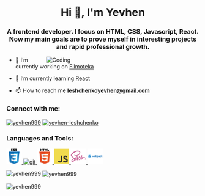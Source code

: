 <h1 align="center">Hi 👋, I'm Yevhen</h1>
<h3 align="center">A frontend developer. I focus on HTML, CSS, Javascript, React. Now my main goals are to prove myself in interesting projects and rapid professional growth.</h3>
<img align="right" alt="Coding" width="400" src="https://camo.githubusercontent.com/b6a43f20f9fa31e8f42f3a4334a6351fc90801332bd2e772f76282b8e6729253/68747470733a2f2f692e70696e696d672e636f6d2f6f726967696e616c732f63642f35392f64362f63643539643632366463383633393766653435303830653665396337303237642e676966"/>

- 🔭 I’m currently working on [Filmoteka](https://yevhen999.github.io/filmoteka-team-project-js/)

- 🌱 I’m currently learning [React](https://reactjs.org/)

- 📫 How to reach me **leshchenkoyevhen@gmail.com**

<h3 align="left">Connect with me:</h3>
<p align="left">
<a href="https://twitter.com/yevhen999" target="blank"><img align="center" src="https://raw.githubusercontent.com/rahuldkjain/github-profile-readme-generator/master/src/images/icons/Social/twitter.svg" alt="yevhen999" height="30" width="40" /></a>
<a href="https://linkedin.com/in/yevhen-leshchenko" target="blank"><img align="center" src="https://raw.githubusercontent.com/rahuldkjain/github-profile-readme-generator/master/src/images/icons/Social/linked-in-alt.svg" alt="yevhen-leshchenko" height="30" width="40" /></a>
</p>

<h3 align="left">Languages and Tools:</h3>
<p align="left"> <a href="https://www.w3schools.com/css/" target="_blank" rel="noreferrer"> <img src="https://raw.githubusercontent.com/devicons/devicon/master/icons/css3/css3-original-wordmark.svg" alt="css3" width="40" height="40"/> </a> <a href="https://git-scm.com/" target="_blank" rel="noreferrer"> <img src="https://www.vectorlogo.zone/logos/git-scm/git-scm-icon.svg" alt="git" width="40" height="40"/> </a> <a href="https://www.w3.org/html/" target="_blank" rel="noreferrer"> <img src="https://raw.githubusercontent.com/devicons/devicon/master/icons/html5/html5-original-wordmark.svg" alt="html5" width="40" height="40"/> </a> <a href="https://developer.mozilla.org/en-US/docs/Web/JavaScript" target="_blank" rel="noreferrer"> <img src="https://raw.githubusercontent.com/devicons/devicon/master/icons/javascript/javascript-original.svg" alt="javascript" width="40" height="40"/> </a> <a href="https://sass-lang.com" target="_blank" rel="noreferrer"> <img src="https://raw.githubusercontent.com/devicons/devicon/master/icons/sass/sass-original.svg" alt="sass" width="40" height="40"/> </a> <a href="https://webpack.js.org" target="_blank" rel="noreferrer"> <img src="https://raw.githubusercontent.com/devicons/devicon/d00d0969292a6569d45b06d3f350f463a0107b0d/icons/webpack/webpack-original-wordmark.svg" alt="webpack" width="40" height="40"/> </a> </p>

<p><img align="left" src="https://github-readme-stats.vercel.app/api/top-langs?username=yevhen999&show_icons=true&locale=en&layout=compact" alt="yevhen999" /></p>

<p>&nbsp;<img align="center" src="https://github-readme-stats.vercel.app/api?username=yevhen999&show_icons=true&locale=en" alt="yevhen999" /></p>

<p><img align="center" src="https://github-readme-streak-stats.herokuapp.com/?user=yevhen999&" alt="yevhen999" /></p>
